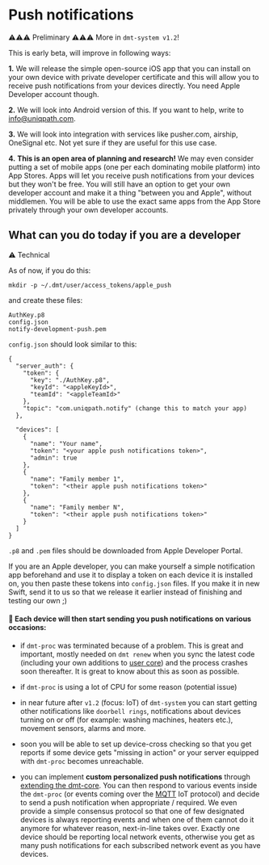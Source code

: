 # Push notifications

⚠️⚠️⚠️ Preliminary ⚠️⚠️⚠️ More in `dmt-system v1.2`!

This is early beta, will improve in following ways:

**1.** We will release the simple open-source iOS app that you can install on your own device with private developer certificate and this will allow you to receive push notifications from your devices directly. You need Apple Developer account though.

**2.** We will look into Android version of this. If you want to help, write to info@uniqpath.com.

**3.** We will look into integration with services like pusher.com, airship, OneSignal etc. Not yet sure if they are useful for this use case.

**4.** **This is an open area of planning and research!** We may even consider putting a set of mobile apps (one per each dominating mobile platform) into App Stores. Apps will let you receive push notifications from your devices but they won't be free. You will still have an option to get your own developer account and make it a thing "between you and Apple", without middlemen. You will be able to use the exact same apps from the App Store privately through your own developer accounts.

## What can you do today if you are a developer

⚠️ Technical

As of now, if you do this:

`mkdir -p ~/.dmt/user/access_tokens/apple_push`

and create these files:

```
AuthKey.p8
config.json
notify-development-push.pem
```

`config.json` should look similar to this:

```
{
  "server_auth": {
    "token": {
      "key": "./AuthKey.p8",
      "keyId": "<appleKeyId>",
      "teamId": "<appleTeamId>"
    },
    "topic": "com.uniqpath.notify" (change this to match your app)
  },

  "devices": [
    {
      "name": "Your name",
      "token": "<your apple push notifications token>",
      "admin": true
    },
    {
      "name": "Family member 1",
      "token": "<their apple push notifications token>"
    },
    {
      "name": "Family member N",
      "token": "<their apple push notifications token>"
    }
  ]
}
```

`.p8` and `.pem` files should be downloaded from Apple Developer Portal.

If you are an Apple developer, you can make yourself a simple notification app beforehand and use it to display a token on each device it is installed on, you then paste these tokens into `config.json` files. If you make it in new Swift, send it to us so that we release it earlier instead of finishing and testing our own ;)

#### 🚀 Each device will then start sending you push notifications on various occasions:

- if `dmt-proc` was terminated because of a problem. This is great and important, mostly needed on `dmt renew` when you sync the latest code (including your own additions to [user core](USER_CORE_FRAMEWORK.md)) and the process crashes soon thereafter. It is great to know about this as soon as possible.

- if `dmt-proc` is using a lot of CPU for some reason (potential issue)

- in near future after `v1.2` (focus: IoT) of `dmt-system` you can start getting other notifications like `doorbell rings`, notifications about devices turning on or off (for example: washing machines, heaters etc.), movement sensors, alarms and more.

- soon you will be able to set up device-cross checking so that you get reports if some device gets "missing in action" or your server equipped with `dmt-proc` becomes unreachable.

- you can implement **custom personalized push notifications** through [extending the dmt-core](USER_CORE_FRAMEWORK.md). You can then respond to various events inside the `dmt-proc` (or events coming over the [MQTT](http://mqtt.org) IoT protocol) and decide to send a push notification when appropriate / required. We even provide a simple consensus protocol so that one of few designated devices is always reporting events and when one of them cannot do it anymore for whatever reason, next-in-line takes over. Exactly one device should be reporting local network events, otherwise you get as many push notifications for each subscribed network event as you have devices.
